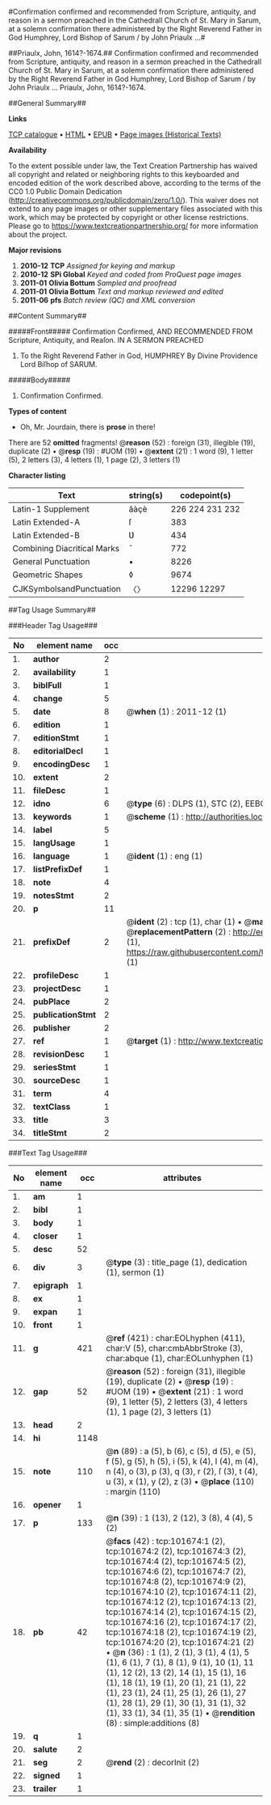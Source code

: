 #Confirmation confirmed and recommended from Scripture, antiquity, and reason in a sermon preached in the Cathedrall Church of St. Mary in Sarum, at a solemn confirmation there administered by the Right Reverend Father in God Humphrey, Lord Bishop of Sarum / by John Priaulx ...#

##Priaulx, John, 1614?-1674.##
Confirmation confirmed and recommended from Scripture, antiquity, and reason in a sermon preached in the Cathedrall Church of St. Mary in Sarum, at a solemn confirmation there administered by the Right Reverend Father in God Humphrey, Lord Bishop of Sarum / by John Priaulx ...
Priaulx, John, 1614?-1674.

##General Summary##

**Links**

[TCP catalogue](http://www.ota.ox.ac.uk/tcp/)  • 
[HTML](http://tei.it.ox.ac.uk/tcp/Texts-HTML/free/A55/A55769.html)  • 
[EPUB](http://tei.it.ox.ac.uk/tcp/Texts-EPUB/free/A55/A55769.epub) • 
[Page images (Historical Texts)](https://historicaltexts.jisc.ac.uk/eebo-13742440e)

**Availability**

To the extent possible under law, the Text Creation Partnership has waived all copyright and related or neighboring rights to this keyboarded and encoded edition of the work described above, according to the terms of the CC0 1.0 Public Domain Dedication (http://creativecommons.org/publicdomain/zero/1.0/). This waiver does not extend to any page images or other supplementary files associated with this work, which may be protected by copyright or other license restrictions. Please go to https://www.textcreationpartnership.org/ for more information about the project.

**Major revisions**

1. __2010-12__ __TCP__ *Assigned for keying and markup*
1. __2010-12__ __SPi Global__ *Keyed and coded from ProQuest page images*
1. __2011-01__ __Olivia Bottum__ *Sampled and proofread*
1. __2011-01__ __Olivia Bottum__ *Text and markup reviewed and edited*
1. __2011-06__ __pfs__ *Batch review (QC) and XML conversion*

##Content Summary##

#####Front#####
Confirmation Confirmed, AND RECOMMENDED FROM Scripture, Antiquity, and Reaſon. IN A SERMON PREACHED 
1. To the Right Reverend Father in God, HUMPHREY By Divine Providence Lord Biſhop of SARUM.

#####Body#####

1. Confirmation Confirmed.

**Types of content**

  * Oh, Mr. Jourdain, there is **prose** in there!

There are 52 **omitted** fragments! 
 @__reason__ (52) : foreign (31), illegible (19), duplicate (2)  •  @__resp__ (19) : #UOM (19)  •  @__extent__ (21) : 1 word (9), 1 letter (5), 2 letters (3), 4 letters (1), 1 page (2), 3 letters (1)

**Character listing**


|Text|string(s)|codepoint(s)|
|---|---|---|
|Latin-1 Supplement|âàçè|226 224 231 232|
|Latin Extended-A|ſ|383|
|Latin Extended-B|Ʋ|434|
|Combining             Diacritical Marks|̄|772|
|General Punctuation|•|8226|
|Geometric Shapes|◊|9674|
|CJKSymbolsandPunctuation|〈〉|12296 12297|

##Tag Usage Summary##

###Header Tag Usage###

|No|element name|occ|attributes|
|---|---|---|---|
|1.|__author__|2||
|2.|__availability__|1||
|3.|__biblFull__|1||
|4.|__change__|5||
|5.|__date__|8| @__when__ (1) : 2011-12 (1)|
|6.|__edition__|1||
|7.|__editionStmt__|1||
|8.|__editorialDecl__|1||
|9.|__encodingDesc__|1||
|10.|__extent__|2||
|11.|__fileDesc__|1||
|12.|__idno__|6| @__type__ (6) : DLPS (1), STC (2), EEBO-CITATION (1), OCLC (1), VID (1)|
|13.|__keywords__|1| @__scheme__ (1) : http://authorities.loc.gov/ (1)|
|14.|__label__|5||
|15.|__langUsage__|1||
|16.|__language__|1| @__ident__ (1) : eng (1)|
|17.|__listPrefixDef__|1||
|18.|__note__|4||
|19.|__notesStmt__|2||
|20.|__p__|11||
|21.|__prefixDef__|2| @__ident__ (2) : tcp (1), char (1)  •  @__matchPattern__ (2) : ([0-9\-]+):([0-9IVX]+) (1), (.+) (1)  •  @__replacementPattern__ (2) : http://eebo.chadwyck.com/downloadtiff?vid=$1&page=$2 (1), https://raw.githubusercontent.com/textcreationpartnership/Texts/master/tcpchars.xml#$1 (1)|
|22.|__profileDesc__|1||
|23.|__projectDesc__|1||
|24.|__pubPlace__|2||
|25.|__publicationStmt__|2||
|26.|__publisher__|2||
|27.|__ref__|1| @__target__ (1) : http://www.textcreationpartnership.org/docs/. (1)|
|28.|__revisionDesc__|1||
|29.|__seriesStmt__|1||
|30.|__sourceDesc__|1||
|31.|__term__|4||
|32.|__textClass__|1||
|33.|__title__|3||
|34.|__titleStmt__|2||


###Text Tag Usage###

|No|element name|occ|attributes|
|---|---|---|---|
|1.|__am__|1||
|2.|__bibl__|1||
|3.|__body__|1||
|4.|__closer__|1||
|5.|__desc__|52||
|6.|__div__|3| @__type__ (3) : title_page (1), dedication (1), sermon (1)|
|7.|__epigraph__|1||
|8.|__ex__|1||
|9.|__expan__|1||
|10.|__front__|1||
|11.|__g__|421| @__ref__ (421) : char:EOLhyphen (411), char:V (5), char:cmbAbbrStroke (3), char:abque (1), char:EOLunhyphen (1)|
|12.|__gap__|52| @__reason__ (52) : foreign (31), illegible (19), duplicate (2)  •  @__resp__ (19) : #UOM (19)  •  @__extent__ (21) : 1 word (9), 1 letter (5), 2 letters (3), 4 letters (1), 1 page (2), 3 letters (1)|
|13.|__head__|2||
|14.|__hi__|1148||
|15.|__note__|110| @__n__ (89) : a (5), b (6), c (5), d (5), e (5), f (5), g (5), h (5), i (5), k (4), l (4), m (4), n (4), o (3), p (3), q (3), r (2), ſ (3), t (4), u (3), x (1), y (2), z (3)  •  @__place__ (110) : margin (110)|
|16.|__opener__|1||
|17.|__p__|133| @__n__ (39) : 1 (13), 2 (12), 3 (8), 4 (4), 5 (2)|
|18.|__pb__|42| @__facs__ (42) : tcp:101674:1 (2), tcp:101674:2 (2), tcp:101674:3 (2), tcp:101674:4 (2), tcp:101674:5 (2), tcp:101674:6 (2), tcp:101674:7 (2), tcp:101674:8 (2), tcp:101674:9 (2), tcp:101674:10 (2), tcp:101674:11 (2), tcp:101674:12 (2), tcp:101674:13 (2), tcp:101674:14 (2), tcp:101674:15 (2), tcp:101674:16 (2), tcp:101674:17 (2), tcp:101674:18 (2), tcp:101674:19 (2), tcp:101674:20 (2), tcp:101674:21 (2)  •  @__n__ (36) : 1 (1), 2 (1), 3 (1), 4 (1), 5 (1), 6 (1), 7 (1), 8 (1), 9 (1), 10 (1), 11 (1), 12 (2), 13 (2), 14 (1), 15 (1), 16 (1), 18 (1), 19 (1), 20 (1), 21 (1), 22 (1), 23 (1), 24 (1), 25 (1), 26 (1), 27 (1), 28 (1), 29 (1), 30 (1), 31 (1), 32 (1), 33 (1), 34 (1), 35 (1)  •  @__rendition__ (8) : simple:additions (8)|
|19.|__q__|1||
|20.|__salute__|2||
|21.|__seg__|2| @__rend__ (2) : decorInit (2)|
|22.|__signed__|1||
|23.|__trailer__|1||

